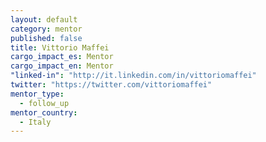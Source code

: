 ```yaml
---
layout: default
category: mentor
published: false
title: Vittorio Maffei
cargo_impact_es: Mentor
cargo_impact_en: Mentor
"linked-in": "http://it.linkedin.com/in/vittoriomaffei"
twitter: "https://twitter.com/vittoriomaffei"
mentor_type: 
  - follow_up
mentor_country: 
  - Italy
---
```



